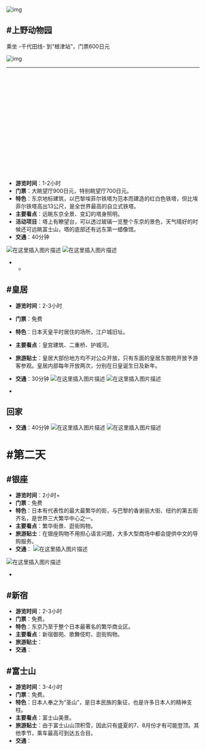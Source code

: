 ![img](http://b1-q.mafengwo.net/s5/M00/4F/D8/wKgB3FHbbOiAMFUBAACLSdUcjYw86.jpeg?imageView2%2F2%2Fw%2F600%2Fq%2F90%7CimageMogr2%2Fstrip%2Fquality%2F90)



## #上野动物园

乘坐 -千代田线- 到“根津站”，门票600日元

![img](http://b1-q.mafengwo.net/s5/M00/7D/DE/wKgB3FHbohOAL11dAAMOpYy4bkY38.jpeg?imageView2%2F2%2Fw%2F600%2Fq%2F90%7CimageMogr2%2Fstrip%2Fquality%2F90)









- - -

​      

      ​		


​    

​    

​    

​    

​    

​    

​    





- **游览时间**：1-2小时
- **门票**：大眺望厅900日元，特别眺望厅700日元。
- **特色**：东京地标建筑，以巴黎埃菲尔铁塔为范本而建造的红白色铁塔，但比埃菲尔铁塔高出13公尺，是全世界最高的自立式铁塔。
- **主要看点**：远眺东京全景、变幻的塔身照明。
- **活动项目**：塔上有瞭望台，可以透过玻璃一览整个东京的景色，天气晴好的时候还可远眺富士山，塔的底部还有远东第一蜡像馆。
- **交通**：40分钟

![在这里插入图片描述](https://img-blog.csdnimg.cn/2019102509525835.png?x-oss-process=image/watermark,type_ZmFuZ3poZW5naGVpdGk,shadow_10,text_aHR0cHM6Ly9ibG9nLmNzZG4ubmV0L3FxXzMxNzAyODQ3,size_16,color_FFFFFF,t_70)
![在这里插入图片描述](https://img-blog.csdnimg.cn/20191025095319927.png?x-oss-process=image/watermark,type_ZmFuZ3poZW5naGVpdGk,shadow_10,text_aHR0cHM6Ly9ibG9nLmNzZG4ubmV0L3FxXzMxNzAyODQ3,size_16,color_FFFFFF,t_70)



















- - 































## #皇居
 - **游览时间**：2-3小时
 - **门票**：免费
 - **特色**：日本天皇平时居住的场所，江户城旧址。
 - **主要看点**：皇宫建筑、二重桥、护城河。
 - **旅游贴士**：皇居大部份地方均不对公众开放，只有东面的皇居东御苑开放予游客参观。皇居内部每年开放两次，分别在日皇诞生日及新年。
 - **交通**：30分钟
    ![在这里插入图片描述](https://img-blog.csdnimg.cn/20191025094116301.png?x-oss-process=image/watermark,type_ZmFuZ3poZW5naGVpdGk,shadow_10,text_aHR0cHM6Ly9ibG9nLmNzZG4ubmV0L3FxXzMxNzAyODQ3,size_16,color_FFFFFF,t_70)
    ![在这里插入图片描述](https://img-blog.csdnimg.cn/20191025094249118.png?x-oss-process=image/watermark,type_ZmFuZ3poZW5naGVpdGk,shadow_10,text_aHR0cHM6Ly9ibG9nLmNzZG4ubmV0L3FxXzMxNzAyODQ3,size_16,color_FFFFFF,t_70)

 - 

## 回家
- **交通**：40分钟
  ![在这里插入图片描述](https://img-blog.csdnimg.cn/20191025095456896.png?x-oss-process=image/watermark,type_ZmFuZ3poZW5naGVpdGk,shadow_10,text_aHR0cHM6Ly9ibG9nLmNzZG4ubmV0L3FxXzMxNzAyODQ3,size_16,color_FFFFFF,t_70)
  ![在这里插入图片描述](https://img-blog.csdnimg.cn/20191025095509148.png?x-oss-process=image/watermark,type_ZmFuZ3poZW5naGVpdGk,shadow_10,text_aHR0cHM6Ly9ibG9nLmNzZG4ubmV0L3FxXzMxNzAyODQ3,size_16,color_FFFFFF,t_70)

# #第二天
## #银座
 - **游览时间**：2小时+
 - **门票**：免费
 - **特色**：日本有代表性的最大最繁华的街，与巴黎的香谢丽大街、纽约的第五街齐名，是世界三大繁华中心之一。
 - **主要看点**：繁华街景、逛街购物。
 - **旅游贴士**：在银座购物不用担心语言问题，大多大型商场中都会提供中文的导购服务。
 - **交通**：
    ![在这里插入图片描述](https://img-blog.csdnimg.cn/20191025101535553.png?x-oss-process=image/watermark,type_ZmFuZ3poZW5naGVpdGk,shadow_10,text_aHR0cHM6Ly9ibG9nLmNzZG4ubmV0L3FxXzMxNzAyODQ3,size_16,color_FFFFFF,t_70)

![在这里插入图片描述](https://img-blog.csdnimg.cn/20191025101521496.png?x-oss-process=image/watermark,type_ZmFuZ3poZW5naGVpdGk,shadow_10,text_aHR0cHM6Ly9ibG9nLmNzZG4ubmV0L3FxXzMxNzAyODQ3,size_16,color_FFFFFF,t_70)

 - 





## #新宿
 - **游览时间**：2-3小时
 - **门票**：免费。
 - **特色**：东京乃至于整个日本最著名的繁华商业区。
 - **主要看点**：新宿御苑、歌舞伎町、逛街购物。
 - **旅游贴士**：
 - **交通**：



## #富士山
 - **游览时间**：3-4小时
 - **门票**：免费。
 - **特色**：日本人奉之为“圣山”，是日本民族的象征，也是许多日本人的精神支柱。
 - **主要看点**：富士山美景。
 - **旅游贴士**：由于富士山山顶积雪，因此只有盛夏的7、8月份才有可能登顶。其他季节，乘车最高可到达五合目。
 - **交通**：